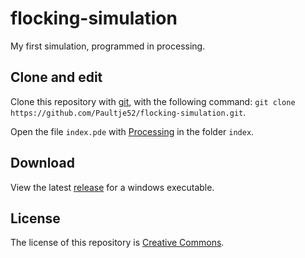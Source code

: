 # flocking-simulation
My first simulation, programmed in processing.

## Clone and edit
Clone this repository with [git](https://git-scm.com/), with the following command: `git clone https://github.com/Paultje52/flocking-simulation.git`.

Open the file `index.pde` with [Processing](https://processing.org) in the folder `index`.

## Download
View the latest [release](https://github.com/Paultje52/flocking-simulation/releases/tag/1.0) for a windows executable.

## License
The license of this repository is [Creative Commons](https://creativecommons.org/licenses/by/4.0/).
